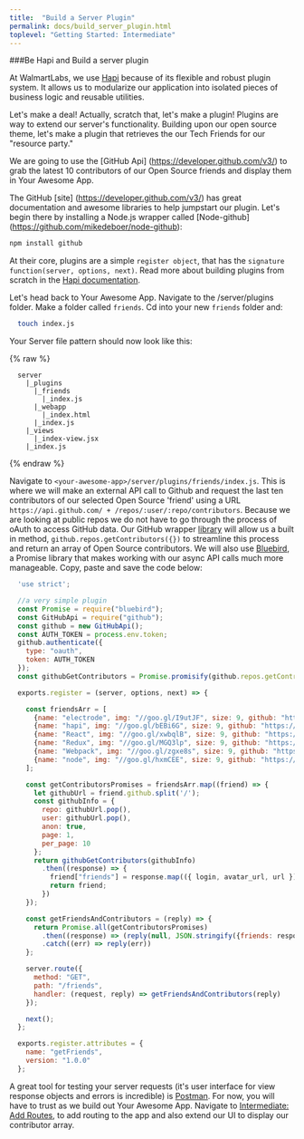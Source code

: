 ```yaml
---
title:  "Build a Server Plugin"
permalink: docs/build_server_plugin.html
toplevel: "Getting Started: Intermediate"
---
```


###Be Hapi and Build a server plugin

At WalmartLabs, we use [Hapi](http://hapijs.com/) because of its flexible and robust plugin system. It allows us to modularize our application into isolated pieces of business logic and reusable utilities.

Let's make a deal! Actually, scratch that, let's make a plugin! Plugins are way to extend our server's functionality. Building upon our open source theme, let's make a plugin that retrieves the our Tech Friends for our "resource party."

We are going to use the [GitHub Api] (https://developer.github.com/v3/) to grab the latest 10 contributors of our Open Source friends and display them in Your Awesome App.

The GitHub [site] (https://developer.github.com/v3/) has great documentation and awesome libraries to help jumpstart our plugin. Let's begin there by installing a Node.js wrapper called [Node-github] (https://github.com/mikedeboer/node-github):

```bash
npm install github
```

At their core, plugins are a simple `register object`, that has the `signature function(server, options, next)`. Read more about building plugins from scratch in the [Hapi documentation](http://hapijs.com/tutorials/plugins).

Let's head back to Your Awesome App. Navigate to the <your-awesome-app>/server/plugins folder. Make a folder called `friends`. Cd into your new `friends` folder and:

```bash
  touch index.js
```
Your Server file pattern should now look like this:

{% raw  %}
```
  server
    |_plugins
      |_friends
        |_index.js
      |_webapp
        |_index.html
      |_index.js
    |_views
      |_index-view.jsx
    |_index.js
```
{% endraw %}

Navigate to `<your-awesome-app>/server/plugins/friends/index.js`. This is where we will make an external API call to Github and request the last ten contributors of our selected Open Source 'friend' using a URL `https://api.github.com/ + /repos/:user/:repo/contributors`. Because we are looking at public repos we do not have to go through the process of oAuth to access GitHub data. Our GitHub wrapper [library](https://github.com/mikedeboer/node-github) will allow us a built in method, `github.repos.getContributors({})` to streamline this process and return an array of Open Source contributors. We will also use [Bluebird](http://bluebirdjs.com/docs/getting-started.html), a Promise library that makes working with our async API calls much more manageable. Copy, paste and save the code below:

```javascript
  'use strict';

  //a very simple plugin
  const Promise = require("bluebird");
  const GitHubApi = require("github");
  const github = new GitHubApi();
  const AUTH_TOKEN = process.env.token;
  github.authenticate({
    type: "oauth",
    token: AUTH_TOKEN
  });
  const githubGetContributors = Promise.promisify(github.repos.getContributors);

  exports.register = (server, options, next) => {

    const friendsArr = [
      {name: "electrode", img: "//goo.gl/I9utJF", size: 9, github: "https://github.com/electrode-io/electrode-archetype-react-app"},
      {name: "hapi", img: "//goo.gl/bEBi6G", size: 9, github: "https://github.com/hapijs/hapi"},
      {name: "React", img: "//goo.gl/xwbqlB", size: 9, github: "https://github.com/facebook/react"},
      {name: "Redux", img: "//goo.gl/MGQ3lp", size: 9, github: "https://github.com/reactjs/redux"},
      {name: "Webpack", img: "//goo.gl/zgxe8s", size: 9, github: "https://github.com/webpack/webpack"},
      {name: "node", img: "//goo.gl/hxmCEE", size: 9, github: "https://github.com/nodejs/node"}
    ];

    const getContributorsPromises = friendsArr.map((friend) => {
      let githubUrl = friend.github.split('/');
      const githubInfo = {
        repo: githubUrl.pop(),
        user: githubUrl.pop(),
        anon: true,
        page: 1,
        per_page: 10
      };
      return githubGetContributors(githubInfo)
        .then((response) => {
          friend["friends"] = response.map(({ login, avatar_url, url }) => ({name: login, img: avatar_url, profile: url}));
          return friend;
        })
    });

    const getFriendsAndContributors = (reply) => {
      return Promise.all(getContributorsPromises)
        .then((response) => (reply(null, JSON.stringify({friends: response}))))
        .catch((err) => reply(err))
    };

    server.route({
      method: "GET",
      path: "/friends",
      handler: (request, reply) => getFriendsAndContributors(reply)
    });

    next();
  };

  exports.register.attributes = {
    name: "getFriends",
    version: "1.0.0"
  };

```

A great tool for testing your server requests (it's user interface for view response objects and errors is incredible) is [Postman](https://www.getpostman.com/). For now, you will have to trust as we build out Your Awesome App. Navigate to [Intermediate: Add Routes](add_routes.html), to add routing to the app and also extend our UI to display our contributor array.
